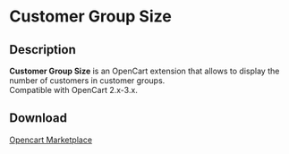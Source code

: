 # Customer Group Size

## Description
**Customer Group Size** is an OpenCart extension that allows to display the number of customers in customer groups.  
Compatible with OpenCart 2.x-3.x.

## Download
[Opencart Marketplace](https://www.opencart.com/index.php?route=marketplace/extension/info&extension_id=42642)
